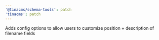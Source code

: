 ```yaml
---
'@tinacms/schema-tools': patch
'tinacms': patch
---
```


Adds config options to allow users to customize position + description of filename fields
